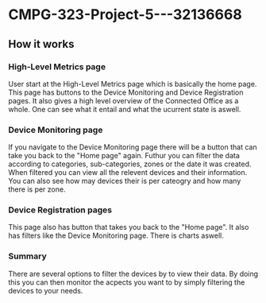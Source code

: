 # CMPG-323-Project-5---32136668

## How it works

### High-Level Metrics page

User start at the High-Level Metrics page which is basically the home page. This page has buttons to the Device Monitoring and Device Registration pages. It also gives a high level overview of the Connected Office as a whole. One can see what it entail and what the ucurrent state is aswell.

### Device Monitoring page

If you navigate to the Device Monitoring page there will be a button that can take you back to the "Home page" again. Futhur you can filter the data according to categories, sub-categories, zones or the date it was created. When filtered you can view all the relevent devices and their information. You can also see how may devices their is per cateogry and how many there is per zone.

### Device Registration pages

This page also has button that takes you back to the "Home page". It also has filters like the Device Monitoring page. There is charts aswell. 

### Summary

There are several options to filter the devices by to view their data. By doing this you can then monitor the acpects you want to by simply filtering the devices to your needs. 
